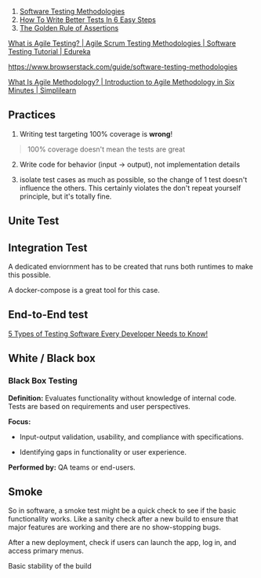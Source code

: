 1. [Software Testing Methodologies](https://smartbear.com/learn/automated-testing/software-testing-methodologies/)
2. [How To Write Better Tests In 6 Easy Steps](https://www.youtube.com/watch?v=FcHUPqKRvxQ)
3. [The Golden Rule of Assertions](https://www.epicweb.dev/the-golden-rule-of-assertions)

[What is Agile Testing? | Agile Scrum Testing Methodologies | Software Testing Tutorial | Edureka](https://www.youtube.com/watch?v=UQWyG3xSr5k)


https://www.browserstack.com/guide/software-testing-methodologies


[What Is Agile Methodology? | Introduction to Agile Methodology in Six Minutes | Simplilearn](https://www.youtube.com/watch?v=8eVXTyIZ1Hs)





## Practices

1. Writing test targeting 100% coverage is **wrong**!

> 100% coverage doesn't mean the tests are great

2. Write code for behavior (input -> output), not implementation details

3. isolate test cases as much as possible, so the change of 1 test doesn't influence the others. This certainly violates the don't repeat yourself principle, but it's totally fine.

## Unite Test


## Integration Test

A dedicated enviornment has to be created that runs both runtimes to make this possible.

A docker-compose is a great tool for this case.

## End-to-End test

[5 Types of Testing Software Every Developer Needs to Know!](https://www.youtube.com/watch?v=YaXJeUkBe4Y&t=9s)


## White / Black box 


### Black Box Testing

**Definition:** Evaluates functionality without knowledge of internal code. Tests are based on requirements and user perspectives.

**Focus:**

* Input-output validation, usability, and compliance with specifications.

* Identifying gaps in functionality or user experience.

**Performed by:** QA teams or end-users.

## Smoke 

So in software, a smoke test might be a quick check to see if the basic functionality works. Like a sanity check after a new build to ensure that major features are working and there are no show-stopping bugs. 


After a new deployment, check if users can launch the app, log in, and access primary menus.

Basic stability of the build